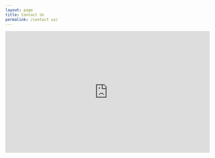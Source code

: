 ```yaml
---
layout: page
title: Contact Us
permalink: /contact us/
---
```


<iframe src="https://forms.gle/bJhgWjawdhJ58taeA" width="640" height="382" frameborder="0" marginheight="0" marginwidth="0">Loading…</iframe>
